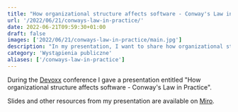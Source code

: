 ```yaml
---
title: "How organizational structure affects software - Conway's Law in Practice"
url: '/2022/06/21/conways-law-in-practice/'
date: 2022-06-21T09:59:30+01:00
draft: false
images: ['2022/06/21/conways-law-in-practice/main.jpg']
description: "In my presentation, I want to share how organizational structure affects created software system."
category: 'Wystąpienia publiczne'
aliases: ['/conways-law-in-practice']
---
```


During the [Devoxx](https://devoxx.pl/talk-details/?id=2313) conference I gave a presentation entitled "How organizational structure affects software - Conway's Law in Practice".

Slides and other resources from my presentation are available on [Miro](https://miro.com/app/board/uXjVOyGoCqg=).